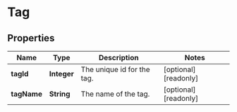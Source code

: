 

# Tag


## Properties

| Name | Type | Description | Notes |
|------------ | ------------- | ------------- | -------------|
|**tagId** | **Integer** | The unique id for the tag. |  [optional] [readonly] |
|**tagName** | **String** | The name of the tag. |  [optional] [readonly] |



